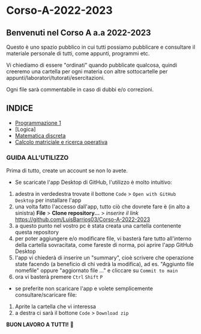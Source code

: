 # Corso-A-2022-2023
## Benvenuti nel Corso A a.a 2022-2023

Questo è uno spazio pubblico in cui tutti possiamo pubblicare e consultare il materiale personale di tutti, come appunti, programmi etc.

Vi chiediamo di essere "ordinati" quando pubblicate qualcosa, quindi creeremo una cartella per ogni materia con altre sottocartelle per appunti/laboratori/tutorati/esercitazioni.

Ogni file sarà commentabile in caso di dubbi e/o correzioni.

## INDICE
- [Programmazione 1](https://github.com/LuisBarrios03/Corso-A-2022-2023.git)
- [Logica]
- [Matematica discreta](https://github.com/LuisBarrios03/Corso-A-2022-2023/tree/main/Matematica%20Discreta)
- [Calcolo matriciale e ricerca operativa](https://github.com/LuisBarrios03/Corso-A-2022-2023/tree/main/CalcoloMatriciale_RicercaOperativa)

### GUIDA ALL'UTILIZZO
Prima di tutto, create un account se non lo avete.
- Se scaricate l'app Desktop di GitHub, l'utilizzo è molto intuitivo:
1. adestra in verdedestra trovate il bottone `Code` > `Open with GitHub Desktop` per installare l'app
2. una volta fatto l'accesso dall'app, tutto ciò che dovrete fare è (in alto a sinistra) **File** > **Clone repository...** > _inserire il link_ https://github.com/LuisBarrios03/Corso-A-2022-2023 
3. a questo punto nel vostro pc è stata creata una cartella contenente questa repository
4. per poter aggiungere e/o modificare file, vi basterà fare tutto all'interno della cartella sovracitata, come fareste di norma, poi aprire l'app GitHub Desktop
5. l'app vi chiederà di inserire un "summary", cioè scrivere che operazione state facendo (a beneficio di chi vedrà la modifica), ad es. "Aggiunto file nomefile" oppure "aggiornato file ..." e cliccare su `Commit to main`
6. ora vi basterà premere `Ctrl` `Shift` `P`
- se preferite non scaricare l'app e volete semplicemente consultare/scaricare file:
1. Aprite la cartella che vi interessa
2. a destra ci sarà il bottone `Code` > `Download zip`

**BUON LAVORO A TUTTI!** :sparkling_heart:
